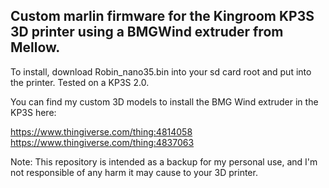 ## Custom marlin firmware for the Kingroom KP3S 3D printer using a BMGWind extruder from Mellow.

To install, download Robin_nano35.bin into your sd card root and put into the printer. Tested on a KP3S 2.0.

You can find my custom 3D models to install the BMG Wind extruder in the KP3S here:

https://www.thingiverse.com/thing:4814058
https://www.thingiverse.com/thing:4837063


Note: This repository is intended as a backup for my personal use, and I'm not responsible of any harm it may cause to your 3D printer.
